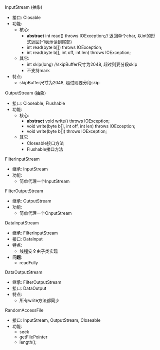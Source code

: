 InputStream (抽象)
* 接口: Closable
* 功能:
    * 核心:
        * **abstract** int read() throws IOException;// 返回单个char, 以int的形式返回(-1表示读到尾部)
        * int read(byte b[]) throws IOException;
        * int read(byte b[], int off, int len) throws IOException;
    * 其它:
        * int skip(long) //skipBuffer尺寸为2048, 超过则要分段skip
        * 不支持mark
* 特点:
    * skipBuffer尺寸为2048, 超过则要分段skip

OutputStream (抽象)
* 接口: Closeable, Flushable
* 功能:
    * 核心:
        * **abstract** void write() throws IOException; 
        * void write(byte b[], int off, int len) throws IOException;
        * void write(byte b[]) throws IOException;
    * 其它
        * Closeable接口方法
        * Flushable接口方法

FilterInputStream
* 继承: InputStream
* 功能:
    * 简单代理一个InputStream

FilterOutputStream
* 继承: OutputStream
* 功能:
    * 简单代理一个OnputStream


DataInputStream
* 继承: FilterInputStream
* 接口: DataInput
* 特点:
    * 线程安全由子类实现
* **问题**:
    * readFully

DataOutputStream
* 继承: FilterOutputStream
* 接口: DataOutput
* 特点:
    * 所有write方法都同步

RandomAccessFile
* 接口: InputStream, OutputStream, Closeable
* 功能:
    * seek
    * getFilePointer
    * length();